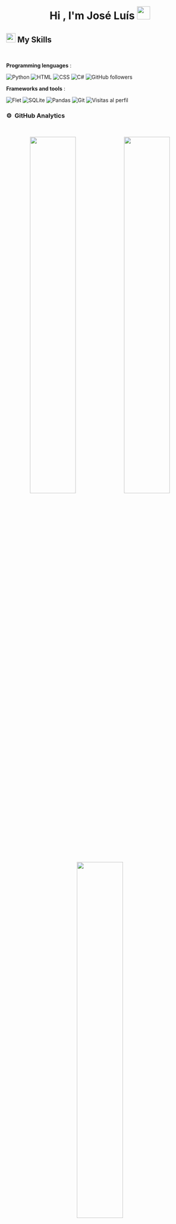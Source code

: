 <div align="center">
<h1 align="center"><b>Hi , I'm José Luís </b><img src="https://media.giphy.com/media/hvRJCLFzcasrR4ia7z/giphy.gif" width="35"></h1>
</div>

## <img src="https://media2.giphy.com/media/QssGEmpkyEOhBCb7e1/giphy.gif?cid=ecf05e47a0n3gi1bfqntqmob8g9aid1oyj2wr3ds3mg700bl&rid=giphy.gif" width ="25"><b> My Skills</b>
<br>

 **Programming lenguages** :
 
  ![Python](https://img.shields.io/badge/Python-3776AB?style=for-the-badge&logo=python&logoColor=white)
  ![HTML](https://img.shields.io/badge/HTML5-E34F26?style=for-the-badge&logo=html5&logoColor=white)
  ![CSS](https://img.shields.io/badge/CSS3-1572B6?style=for-the-badge&logo=css3&logoColor=white)
  ![C#](https://img.shields.io/badge/C%23-239120?style=for-the-badge&logo=c-sharp&logoColor=white)
  ![GitHub followers](https://img.shields.io/github/followers/kostamendez?style=social)


 **Frameworks and tools** :
 
  ![Flet](https://img.shields.io/badge/Flet-00C7B7?style=for-the-badge)
  ![SQLite](https://img.shields.io/badge/SQLite-003B57?style=for-the-badge&logo=sqlite&logoColor=white)
  ![Pandas](https://img.shields.io/badge/Pandas-150458?style=for-the-badge&logo=pandas&logoColor=white)
  ![Git](https://img.shields.io/badge/Git-F05032?style=for-the-badge&logo=git&logoColor=white)
   ![Visitas al perfil](https://komarev.com/ghpvc/?username=kostamendez&label=Visitas&color=blue&style=flat)


  ### ⚙️ &nbsp;GitHub Analytics
  <br>
  <p align="center">
   <a href="https://github.com/kostamendez">
   </a>
  </p>
   <p align="center">
    <img width="49.5%" src="https://github-readme-stats.vercel.app/api?username=kostamendez&show_icons=true&theme=gruvbox&hide_border=true&custom_title=José%20Méndez%20GitHub%20Stats" />
    <img width="49.5%" src="https://github-readme-streak-stats.herokuapp.com/?user=kostamendez&theme=gruvbox&hide_border=true" />
   </p>
   <p align="center">
     <img width="49.5%" src="https://github-readme-stats.vercel.app/api/top-langs/?username=kostamendez&layout=compact&theme=gruvbox&hide_border=true" />
   </p>
    
  </br>


<!--

    
     <img width="49.5%" src="https://github-readme-stats.vercel.app/api?username=kostamendez&show_icons=true&theme=gruvbox&hide_border=true&custom_title=José%20Méndez%20GitHub%20Stats" />
     <img width="49.5%" src="https://github-readme-stats.vercel.app/api/top-langs/?username=kostamendez&layout=compact&theme=gruvbox&hide_border=true" />
    

**kostamendez/kostamendez** is a ✨ _special_ ✨ repository because its `README.md` (this file) appears on your GitHub profile.

Here are some ideas to get you started:

- 🔭 I’m currently working on ...
- 🌱 I’m currently learning ...
- 👯 I’m looking to collaborate on ...
- 🤔 I’m looking for help with ...
- 💬 Ask me about ...
- 📫 How to reach me: ...
- 😄 Pronouns: ...
- ⚡ Fun fact: ...
-->

